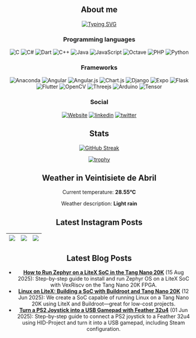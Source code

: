 <div align="center">
  
## About me
  
[![Typing SVG](https://readme-typing-svg.herokuapp.com?color=%2336BCF7&center=true&multiline=true&width=420&height=100&lines=Hi!+my+name+is+Fabian;I+am+mechatronics+engineer;from+Costa+Rica)](https://github.com/SantaCRC)

### Programming languages
  ![C](https://img.shields.io/badge/c-%2300599C.svg?style=for-the-badge&logo=c&logoColor=white)
  ![C#](https://img.shields.io/badge/c%23-%23239120.svg?style=for-the-badge&logo=c-sharp&logoColor=white)
![Dart](https://img.shields.io/badge/dart-%230175C2.svg?style=for-the-badge&logo=dart&logoColor=white)
![C++](https://img.shields.io/badge/c++-%2300599C.svg?style=for-the-badge&logo=c%2B%2B&logoColor=white)
![Java](https://img.shields.io/badge/java-%23ED8B00.svg?style=for-the-badge&logo=java&logoColor=white)
![JavaScript](https://img.shields.io/badge/javascript-%23323330.svg?style=for-the-badge&logo=javascript&logoColor=%23F7DF1E)
![Octave](https://img.shields.io/badge/OCTAVE-darkblue?style=for-the-badge&logo=octave&logoColor=fcd683)
  ![PHP](https://img.shields.io/badge/php-%23777BB4.svg?style=for-the-badge&logo=php&logoColor=white)
  ![Python](https://img.shields.io/badge/python-3670A0?style=for-the-badge&logo=python&logoColor=ffdd54)

  ### Frameworks
  ![Anaconda](https://img.shields.io/badge/Anaconda-%2344A833.svg?style=for-the-badge&logo=anaconda&logoColor=white)
  ![Angular](https://img.shields.io/badge/angular-%23DD0031.svg?style=for-the-badge&logo=angular&logoColor=white)
  ![Angular.js](https://img.shields.io/badge/angular.js-%23E23237.svg?style=for-the-badge&logo=angularjs&logoColor=white)
  ![Chart.js](https://img.shields.io/badge/chart.js-F5788D.svg?style=for-the-badge&logo=chart.js&logoColor=white)
  ![Django](https://img.shields.io/badge/django-%23092E20.svg?style=for-the-badge&logo=django&logoColor=white)
  ![Expo](https://img.shields.io/badge/expo-1C1E24?style=for-the-badge&logo=expo&logoColor=#D04A37)
  ![Flask](https://img.shields.io/badge/flask-%23000.svg?style=for-the-badge&logo=flask&logoColor=white)
![Flutter](https://img.shields.io/badge/Flutter-%2302569B.svg?style=for-the-badge&logo=Flutter&logoColor=white)
  ![OpenCV](https://img.shields.io/badge/opencv-%23white.svg?style=for-the-badge&logo=opencv&logoColor=white)
![Threejs](https://img.shields.io/badge/threejs-black?style=for-the-badge&logo=three.js&logoColor=white)
![Arduino](https://img.shields.io/badge/-Arduino-00979D?style=for-the-badge&logo=Arduino&logoColor=white)
  ![Tensor](https://img.shields.io/badge/TensorFlow-FF6F00?style=for-the-badge&logo=TensorFlow&logoColor=white)
  
  ### Social
  [![Website](https://img.shields.io/badge/website-000000?style=for-the-badge&logo=About.me&logoColor=white)](https://fabianalvarez.dev)
    [![linkedin](https://img.shields.io/badge/LinkedIn-0077B5?style=for-the-badge&logo=linkedin&logoColor=white)](https://www.linkedin.com/in/fabian-a-alvarez/)
   [![twitter](https://img.shields.io/badge/Twitter-1DA1F2?style=for-the-badge&logo=twitter&logoColor=white)](https://twitter.com/_SantaCRC_)

## Stats
[![GitHub Streak](http://github-readme-streak-stats.herokuapp.com?user=SantaCRC&theme=buefy-dark&hide_border=true&date_format=M%20j%5B%2C%20Y%5D&background=DD272700)](https://github.com/SantaCRC)
  
  [![trophy](https://github-profile-trophy.vercel.app/?username=santacrc&theme=discord&no-bg=true&no-frame=true&rank=SECRET,SSS,SS,S,AAA,AA,A,B,C&column=3)](https://github.com/SantaCRC)

## Weather in Veintisiete de Abril

Current temperature: **28.55°C**

Weather description: **Light rain**


## Latest Instagram Posts

 [![](https://scontent-ams4-1.cdninstagram.com/v/t51.75761-15/485056191_17869761531333196_6785709629826891386_n.jpg?stp=dst-jpg_e35_tt6&_nc_cat=102&ccb=1-7&_nc_sid=18de74&_nc_ohc=keMygYBoUuUQ7kNvwHZrbgk&_nc_oc=AdmI5kaTcoPY431-Bde1N1Dpk5nuDbbTn_cNjrvwZu4FLmtSlR2EWCut_Ryzlng6Ve4&_nc_zt=23&_nc_ht=scontent-ams4-1.cdninstagram.com&edm=ANo9K5cEAAAA&_nc_gid=LuvP2tWTzfxHNTiH86-L7Q&oh=00_AfWJf28vlLxAYRMKPVVJjLVk7iaV7Fou-nzxY-QFXLRTdg&oe=68A0304A)](https://www.instagram.com/p/DHRbzu2PhqM/) | [![](https://scontent-ams2-1.cdninstagram.com/v/t51.75761-15/477027277_17864839659333196_5748038681958282218_n.jpg?stp=dst-jpg_e35_tt6&_nc_cat=108&ccb=1-7&_nc_sid=18de74&_nc_ohc=5qQ7356NsT8Q7kNvwHb7-55&_nc_oc=AdmoXh2lghIj_glOwwpbpyE-MXzuBgYBOO2bb1VtkRNycMtS61DkhmjRnyj77c_4I5I&_nc_zt=23&_nc_ht=scontent-ams2-1.cdninstagram.com&edm=ANo9K5cEAAAA&_nc_gid=LuvP2tWTzfxHNTiH86-L7Q&oh=00_AfUHAZUyGOKE4dWrHokjDN8ulmj1uGGZHNGIOwr9-13FRA&oe=68A04008)](https://www.instagram.com/p/DF20iQbNaka/) | [![](https://scontent-ams2-1.cdninstagram.com/v/t51.75761-15/476187601_17863825443333196_5514719155673675142_n.jpg?stp=dst-jpg_e35_tt6&_nc_cat=100&ccb=1-7&_nc_sid=18de74&_nc_ohc=QgNb-p-XfZEQ7kNvwE1huSg&_nc_oc=AdlDlSMHdV25JwnWBvhXDzGHXBte_OsNkAkRYgPMo9q0JOrMzGf4Ej3-7TWa9IwIQwo&_nc_zt=23&_nc_ht=scontent-ams2-1.cdninstagram.com&edm=ANo9K5cEAAAA&_nc_gid=LuvP2tWTzfxHNTiH86-L7Q&oh=00_AfUOi8oJ4enXIDFtxDCQ2D4vB3exqMuFjyxURmjKdcpi-Q&oe=68A04AF3)](https://www.instagram.com/p/DFjHNQ8SbVh/) |
|--- | --- | --- |
## Latest Blog Posts

- **[How to Run Zephyr on a LiteX SoC in the Tang Nano 20K](http://fabianalvarez.dev/posts/litex/zephyr/)** (15 Aug 2025): Step-by-step guide to install and run Zephyr OS on a LiteX SoC with VexRiscv on the Tang Nano 20K FPGA.
- **[Linux on LiteX: Building a SoC with Buildroot and Tang Nano 20K](http://fabianalvarez.dev/posts/litex/linux-on-litex/)** (12 Jun 2025): We create a SoC capable of running Linux on a Tang Nano 20K using LiteX and Buildroot—great for low-cost projects.
- **[Turn a PS2 Joystick into a USB Gamepad with Feather 32u4](http://fabianalvarez.dev/posts/feather-joystick/)** (01 Jun 2025): Step-by-step guide to connect a PS2 joystick to a Feather 32u4 using HID-Project and turn it into a USB gamepad, including Steam configuration.
